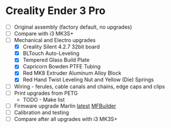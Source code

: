 # Creality Ender 3 Pro

- [ ] Original assembly (factory default, no upgrades)
- [ ] Compare with i3 MK3S+
- [ ] Mechanical and Electro upgrades
  * [X] Creality Silent 4.2.7 32bit board
  * [X] BLTouch Auto-Leveling
  * [X] Tempered Glass Build Plate
  * [X] Capricorn Bowden PTFE Tubing
  * [X] Red MK8 Extruder Aluminum Alloy Block
  * [X] Red Hand Twist Leveling Nut and Yellow (Die) Springs
- [ ] Wiring - ferules, cable canals and chains, edge caps and clips
- [ ] Print upgrades from PETG
  * TODO - Make list
- [ ] Firmware upgrade Marlin [latest](https://github.com/MarlinFirmware/Marlin/releases/latest) [MFBuilder](https://github.com/B0bbyD1g1tal/Marlin-Firmware-Builder)
- [ ] Calibration and testing
- [ ] Compare after all upgrades with i3 MK3S+
